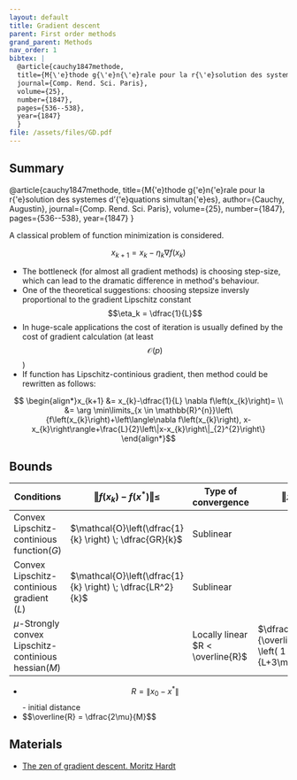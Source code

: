 ```yaml
---
layout: default
title: Gradient descent
parent: First order methods
grand_parent: Methods
nav_order: 1
bibtex: |
  @article{cauchy1847methode,
  title={M{\'e}thode g{\'e}n{\'e}rale pour la r{\'e}solution des systemes d’{\'e}quations simultan{\'e}es}, author={Cauchy, Augustin},
  journal={Comp. Rend. Sci. Paris},
  volume={25},
  number={1847},
  pages={536--538},
  year={1847}
  }
file: /assets/files/GD.pdf
---
```

## Summary


@article{cauchy1847methode,
  title={M{\'e}thode g{\'e}n{\'e}rale pour la r{\'e}solution des systemes d’{\'e}quations simultan{\'e}es}, author={Cauchy, Augustin},
  journal={Comp. Rend. Sci. Paris},
  volume={25},
  number={1847},
  pages={536--538},
  year={1847}
}

A classical problem of function minimization is considered. 

$$
\tag{GD}
x_{k+1} = x_k - \eta_k\nabla f(x_k)
$$

* The bottleneck (for almost all gradient methods) is choosing step-size, which can lead to the dramatic difference in method's behaviour. 
* One of the theoretical suggestions: choosing stepsize inversly proportional to the gradient Lipschitz constant $$\eta_k = \dfrac{1}{L}$$
* In huge-scale applications the cost of iteration is usually defined by the cost of gradient calculation (at least $$\mathcal{O}(p)$$)
* If function has Lipschitz-continious gradient, then method could be rewritten as follows:

$$ \begin{align*}x_{k+1} &= x_{k}-\dfrac{1}{L} \nabla f\left(x_{k}\right)= \\
&= \arg \min\limits_{x \in \mathbb{R}^{n}}\left\{f\left(x_{k}\right)+\left\langle\nabla f\left(x_{k}\right), x-x_{k}\right\rangle+\frac{L}{2}\left\|x-x_{k}\right\|_{2}^{2}\right\} \end{align*}$$

## Bounds

| Conditions | $\Vert f(x_k) - f(x^*)\Vert \leq$ | Type of convergence | $\Vert x_k - x^* \Vert \leq$ |
| ---------- | ---------------------- | ------------------- | --------------------- |
| Convex<br/>Lipschitz-continious function($G$) | $\mathcal{O}\left(\dfrac{1}{k} \right) \; \dfrac{GR}{k}$ | Sublinear |                       |
| Convex<br/>Lipschitz-continious gradient ($L$) | $\mathcal{O}\left(\dfrac{1}{k} \right) \; \dfrac{LR^2}{k}$ | Sublinear |                       |
| $\mu$-Strongly convex<br/>Lipschitz-continious hessian($M$) |                        | Locally linear<br /> $R < \overline{R}$ | $\dfrac{\overline{R}R}{\overline{R} - R} \left( 1 - \dfrac{2\mu}{L+3\mu}\right)$ |

* $$R = \| x_0 - x^*\| $$ - initial distance
* \$$\overline{R} = \dfrac{2\mu}{M}$$

## Materials

* [The zen of gradient descent. Moritz Hardt](http://blog.mrtz.org/2013/09/07/the-zen-of-gradient-descent.html)